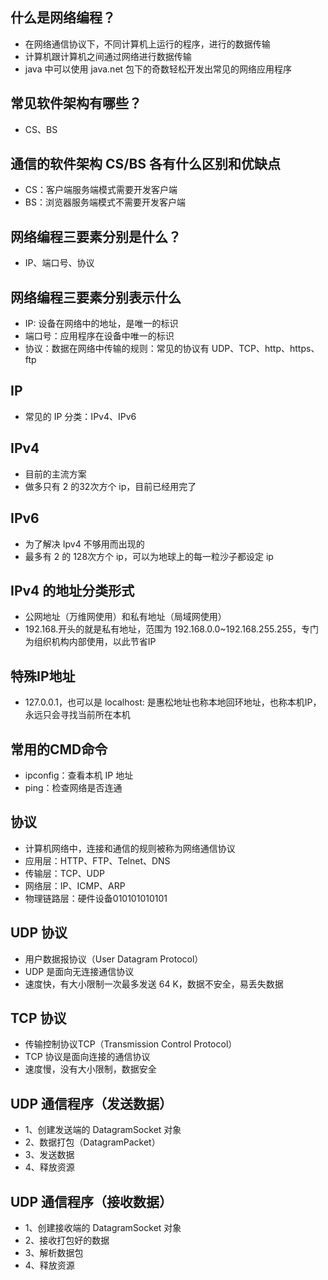 ## 什么是网络编程？
* 在网络通信协议下，不同计算机上运行的程序，进行的数据传输
* 计算机跟计算机之间通过网络进行数据传输
* java 中可以使用 java.net 包下的奇数轻松开发出常见的网络应用程序

## 常见软件架构有哪些？
* CS、BS

## 通信的软件架构 CS/BS 各有什么区别和优缺点
* CS：客户端服务端模式需要开发客户端
* BS：浏览器服务端模式不需要开发客户端

## 网络编程三要素分别是什么？
* IP、端口号、协议

## 网络编程三要素分别表示什么
* IP: 设备在网络中的地址，是唯一的标识
* 端口号：应用程序在设备中唯一的标识
* 协议：数据在网络中传输的规则：常见的协议有 UDP、TCP、http、https、ftp

## IP
* 常见的 IP 分类：IPv4、IPv6

## IPv4
* 目前的主流方案
* 做多只有 2 的32次方个 ip，目前已经用完了

## IPv6
* 为了解决 Ipv4 不够用而出现的
* 最多有 2 的 128次方个 ip，可以为地球上的每一粒沙子都设定 ip

## IPv4 的地址分类形式
* 公网地址（万维网使用）和私有地址（局域网使用）  
* 192.168.开头的就是私有地址，范围为 192.168.0.0~192.168.255.255，专门为组织机构内部使用，以此节省IP

## 特殊IP地址
* 127.0.0.1，也可以是 localhost: 是惠松地址也称本地回环地址，也称本机IP，永远只会寻找当前所在本机

## 常用的CMD命令
* ipconfig：查看本机 IP 地址
* ping：检查网络是否连通

## 协议
* 计算机网络中，连接和通信的规则被称为网络通信协议
* 应用层：HTTP、FTP、Telnet、DNS
* 传输层：TCP、UDP
* 网络层：IP、ICMP、ARP
* 物理链路层：硬件设备010101010101

## UDP 协议
* 用户数据报协议（User Datagram Protocol）
* UDP 是面向无连接通信协议
* 速度快，有大小限制一次最多发送 64 K，数据不安全，易丢失数据

## TCP 协议
* 传输控制协议TCP（Transmission Control Protocol）
* TCP 协议是面向连接的通信协议
* 速度慢，没有大小限制，数据安全

## UDP 通信程序（发送数据）
* 1、创建发送端的 DatagramSocket 对象
* 2、数据打包（DatagramPacket）
* 3、发送数据
* 4、释放资源

## UDP 通信程序（接收数据）
* 1、创建接收端的 DatagramSocket 对象
* 2、接收打包好的数据
* 3、解析数据包
* 4、释放资源